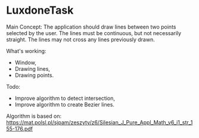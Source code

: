 # LuxdoneTask
Main Concept: 
The application should draw lines between two points selected by the user. The lines must be continuous, but not necessarily straight. The lines may not cross any lines previously drawn. 

What's working: 
  - Window,
  - Drawing lines, 
  - Drawing points.

Todo: 
  - Improve algorithm to detect intersection,
  - Improve algorithm to create Bezier lines.


Algorithm is based on: 
https://mat.polsl.pl/sjpam/zeszyty/z6/Silesian_J_Pure_Appl_Math_v6_i1_str_155-176.pdf
